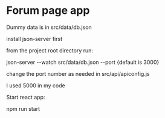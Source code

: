 # Forum page app

Dummy data is in src/data/db.json

install json-server first

from the project root directory run:

json-server --watch src/data/db.json --port {default is 3000}

change the port number as needed in src/api/apiconfig.js

I used 5000 in my code

Start react app:

npm run start